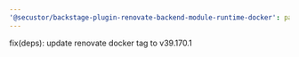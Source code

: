```yaml
---
'@secustor/backstage-plugin-renovate-backend-module-runtime-docker': patch
---
```


fix(deps): update renovate docker tag to v39.170.1
